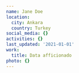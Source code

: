 ```yaml
---
name: Jane Doe
location:
  city: Ankara
  country: Turkey
social_media: {}
activities: {}
last_updated: '2021-01-01'
work:
  title: Data afficionado
photo: {}
---
```

